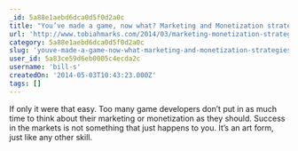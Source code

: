 ```yaml
---
_id: 5a88e1aebd6dca0d5f0d2a0c
title: "You’ve made a game, now what? Marketing and Monetization strategies"
url: 'http://www.tobiahmarks.com/2014/03/marketing-monetization-strategies/'
category: 5a88e1aebd6dca0d5f0d2a0c
slug: 'youve-made-a-game-now-what-marketing-and-monetization-strategies'
user_id: 5a83ce59d6eb0005c4ecda2c
username: 'bill-s'
createdOn: '2014-05-03T10:43:23.000Z'
tags: []
---
```


If only it were that easy.  Too many game developers don’t put in as much time to think about their marketing or monetization as they should. Success in the markets is not something that just happens to you. It’s an art form, just like any other skill.
